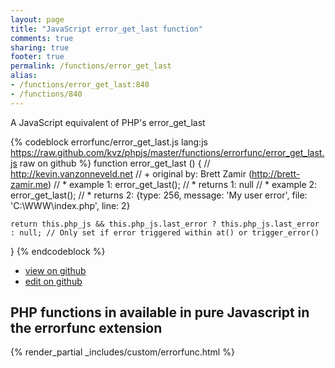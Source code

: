 ```yaml
---
layout: page
title: "JavaScript error_get_last function"
comments: true
sharing: true
footer: true
permalink: /functions/error_get_last
alias:
- /functions/error_get_last:840
- /functions/840
---
```

<!-- Generated by Rakefile:build -->
A JavaScript equivalent of PHP's error_get_last

{% codeblock errorfunc/error_get_last.js lang:js https://raw.github.com/kvz/phpjs/master/functions/errorfunc/error_get_last.js raw on github %}
function error_get_last () {
    // http://kevin.vanzonneveld.net
    // +   original by: Brett Zamir (http://brett-zamir.me)
    // *     example 1: error_get_last();
    // *     returns 1: null
    // *     example 2: error_get_last();
    // *     returns 2: {type: 256, message: 'My user error', file: 'C:\WWW\index.php', line: 2}

    return this.php_js && this.php_js.last_error ? this.php_js.last_error : null; // Only set if error triggered within at() or trigger_error()
}
{% endcodeblock %}

 - [view on github](https://github.com/kvz/phpjs/blob/master/functions/errorfunc/error_get_last.js)
 - [edit on github](https://github.com/kvz/phpjs/edit/master/functions/errorfunc/error_get_last.js)

## PHP functions in available in pure Javascript in the errorfunc extension
{% render_partial _includes/custom/errorfunc.html %}
